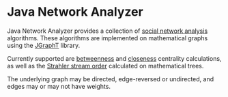 Java Network Analyzer
=====================

Java Network Analyzer provides a collection of [social network
analysis](http://en.wikipedia.org/wiki/Social_network_analysis) algorithms.
These algorithms are implemented on mathematical graphs using the
[JGraphT](https://github.com/jgrapht/jgrapht) library.

Currently supported are
[betweenness](http://en.wikipedia.org/wiki/Betweenness_centrality) and
[closeness](http://en.wikipedia.org/wiki/Centrality#Closeness_centrality)
centrality calculations, as well as the [Strahler stream
order](http://en.wikipedia.org/wiki/Strahler_number) calculated on mathematical
trees.

The underlying graph may be directed, edge-reversed or undirected, and edges may
or may not have weights.
